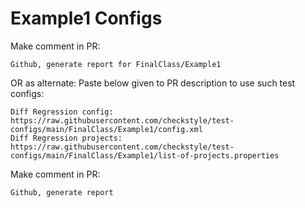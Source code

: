 # Example1 Configs
Make comment in PR:
```
Github, generate report for FinalClass/Example1
```
OR as alternate:
Paste below given to PR description to use such test configs:
```
Diff Regression config: https://raw.githubusercontent.com/checkstyle/test-configs/main/FinalClass/Example1/config.xml
Diff Regression projects: https://raw.githubusercontent.com/checkstyle/test-configs/main/FinalClass/Example1/list-of-projects.properties
```
Make comment in PR:
```
Github, generate report
```
